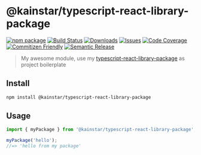 # @kainstar/typescript-react-library-package

[![npm package][npm-img]][npm-url] [![Build Status][build-img]][build-url] [![Downloads][downloads-img]][downloads-url] [![Issues][issues-img]][issues-url] [![Code Coverage][codecov-img]][codecov-url] [![Commitizen Friendly][commitizen-img]][commitizen-url] [![Semantic Release][semantic-release-img]][semantic-release-url]

> My awesome module, use my [typescript-react-library-package](https://github.com/kainstar/typescript-react-library-package/blob/main/QUICK_START.md) as project boilerplate

## Install

```bash
npm install @kainstar/typescript-react-library-package
```

## Usage

```ts
import { myPackage } from '@kainstar/typescript-react-library-package';

myPackage('hello');
//=> 'hello from my package'
```

[build-img]: https://github.com/kainstar/typescript-react-library-package/actions/workflows/release.yml/badge.svg
[build-url]: https://github.com/kainstar/typescript-react-library-package/actions/workflows/release.yml
[downloads-img]: https://img.shields.io/npm/dt/@kainstar/typescript-react-library-package
[downloads-url]: https://www.npmtrends.com/@kainstar/typescript-react-library-package
[npm-img]: https://img.shields.io/npm/v/@kainstar/typescript-react-library-package
[npm-url]: https://www.npmjs.com/package/@kainstar/typescript-react-library-package
[issues-img]: https://img.shields.io/github/issues/kainstar/typescript-react-library-package
[issues-url]: https://github.com/kainstar/typescript-react-library-package/issues
[codecov-img]: https://codecov.io/gh/kainstar/typescript-react-library-package/branch/main/graph/badge.svg
[codecov-url]: https://codecov.io/gh/kainstar/typescript-react-library-package
[semantic-release-img]: https://img.shields.io/badge/%20%20%F0%9F%93%A6%F0%9F%9A%80-semantic--release-e10079.svg
[semantic-release-url]: https://github.com/semantic-release/semantic-release
[commitizen-img]: https://img.shields.io/badge/commitizen-friendly-brightgreen.svg
[commitizen-url]: http://commitizen.github.io/cz-cli/
